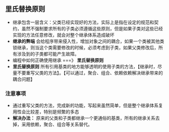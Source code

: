 ## 里氏替换原则
* 继承包含一层含义：父类已经实现好的方法，实际上是指在设定的规范和契约，虽然不强制要求所有的子类必须遵循这些原则，但是如果子类对这些已经实现的方法任意修改，就会对整个继承体系造成破坏
* **继承的弊端** 会给程序带来侵入性，增加对象之间的耦合，如果一个类被其他类锁继承，则当这个类需要修改的时候，必须考虑到子类，如果父类修改后，所有涉及到的子类都可能产生故障。
* 编程中如何正确使用继承 ===》 __里氏替换原则__
* __里氏替换原则__ 所有引用基类的地方能够透明的使用子类的方法，【继承时，尽量不要重写父类的方法】。【可以通过，聚合、组合、依赖依赖解决继承带来的耦合问题】

### 注意事项
 * 通过重写父类的方法，完成新的功能，写起来虽然简单，但是整个继承体系复用性会比较差，特别是频繁的多态
 * **解决办法：** 原来的父类和子类都继承一个更通俗的基类，所有的继承关系去掉，采用依赖，聚合、组合等关系替代。